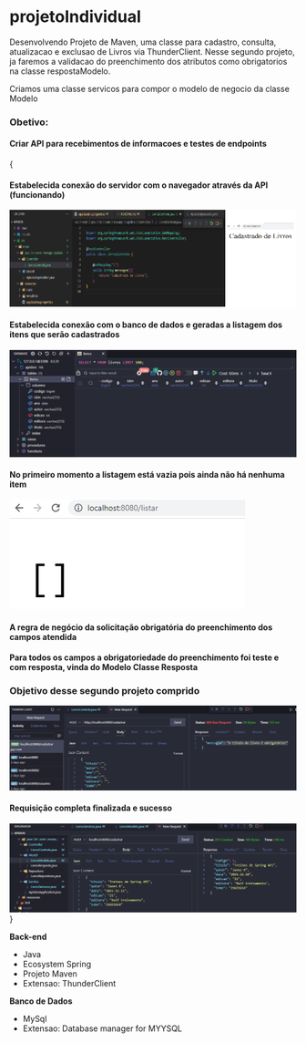 # projetoIndividual
Desenvolvendo Projeto de Maven, uma classe para cadastro, consulta, atualizacao e exclusao de Livros via ThunderClient.
Nesse segundo projeto, ja faremos a validacao do preenchimento dos atributos como obrigatorios na classe respostaModelo.

Criamos uma classe servicos para compor o modelo de negocio da classe Modelo

<h3>Obetivo:</h3>
<h4>Criar API para recebimentos de informacoes e testes de endpoints</h4>
{
<h4>Estabelecida conexão do servidor com o navegador através da API (funcionando)</h4>
<img src='apidois.png'>
<h4>Estabelecida conexão com o banco de dados e geradas a listagem dos itens que serão cadastrados</h4>
<img src='ConexaoBD.png'>
<h4>No primeiro momento a listagem está vazia pois ainda não há nenhuma item</h4>
<img src='ListagemInicial.png'>
<h4>A regra de negócio da solicitação obrigatória do preenchimento dos campos atendida</h4>
<h4>Para todos os campos a obrigatoriedade do preenchimento foi teste e com resposta, vinda do Modelo Classe Resposta</h4>
<h3>Objetivo desse segundo projeto comprido</h3>
<img src='TesteDePostDaAPI.png'>
<h4>Requisição completa finalizada e sucesso</h4>
<img src='TesteDePostDaAPISucesso.png'>
}

<strong>Back-end</strong>
<ul>
    <li>Java</li>
    <li>Ecosystem Spring</li>
    <li>Projeto Maven</li>
    <li>Extensao: ThunderClient</li>
</ul> 
<strong>Banco de Dados</strong>
<ul>
    <li>MySql</li>
    <li>Extensao: Database manager for MYYSQL</li>
</ul> 